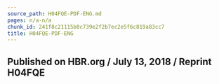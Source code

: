 ```yaml
---
source_path: H04FQE-PDF-ENG.md
pages: n/a-n/a
chunk_id: 241f8c21115b0c739e2f2b7ec2e5f6c819a83cc7
title: H04FQE-PDF-ENG
---
```

## Published on HBR.org / July 13, 2018 / Reprint H04FQE
